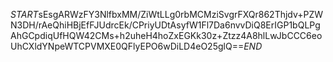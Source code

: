 $START$sEsgARWzFY3NlfbxMM/ZiWtLLg0rbMCMziSvgrFXQr862Thjdv+PZWN3DH/rAeQhiHBjEfFJUdrcEk/CPriyUDtAsyfW1Fl7Da6nvvDiQ8ErIGP1bQLPgAhGCpdiqUfHQW42CMs+h2uheH4hoZxEGKk30z+Ztzz4A8hlLwJbCCC6eoUhCXldYNpeWTCPVMXE0QFlyEPO6wDiLD4eO25glQ==$END$